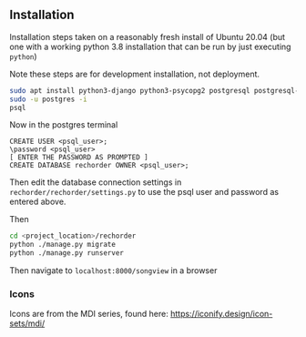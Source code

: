 ## Installation

Installation steps taken on a reasonably fresh install of Ubuntu 20.04 
(but one with a working python 3.8 installation that can be run by just 
executing `python`)

Note these steps are for development installation, not deployment.

```bash
sudo apt install python3-django python3-psycopg2 postgresql postgresql-contrib
sudo -u postgres -i
psql
```

Now in the postgres terminal

```
CREATE USER <psql_user>;
\password <psql_user>
[ ENTER THE PASSWORD AS PROMPTED ]
CREATE DATABASE rechorder OWNER <psql_user>; 
``` 

Then edit the database connection settings in `rechorder/rechorder/settings.py`
to use the psql user and password as entered above.

Then 
```bash
cd <project_location>/rechorder
python ./manage.py migrate
python ./manage.py runserver
``` 

Then navigate to `localhost:8000/songview` in a browser

### Icons

Icons are from the MDI series, found here: https://iconify.design/icon-sets/mdi/

